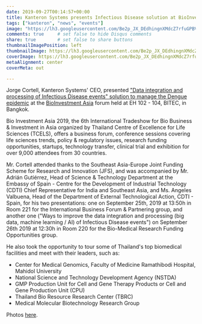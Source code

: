 ```yaml
---
date: 2019-09-27T00:14:57+00:00
title: Kanteron Systems presents Infectious Disease solution at BioInvestment Asia
tags: ["kanteron", "news", "events"]
image: "https://lh3.googleusercontent.com/Be2p_JX_DEdhingnXMdcZ7rfuGPBVw_6AJKBwg3vywgV3CKKG-ijHBM9rGmWKY_abmUsqS1G2lE9DrK_iDrhBXdNk0Qcm-lGu4cczuleF3Z_NK8h2cUPG60pEuEa9zNA1u2HjyGjfto=w1920-h1080"
comments: true     # set false to hide Disqus comments  
share: true        # set false to share buttons
thumbnailImagePosition: left
thumbnailImage: https://lh3.googleusercontent.com/Be2p_JX_DEdhingnXMdcZ7rfuGPBVw_6AJKBwg3vywgV3CKKG-ijHBM9rGmWKY_abmUsqS1G2lE9DrK_iDrhBXdNk0Qcm-lGu4cczuleF3Z_NK8h2cUPG60pEuEa9zNA1u2HjyGjfto=w1920-h1080
coverImage: https://lh3.googleusercontent.com/Be2p_JX_DEdhingnXMdcZ7rfuGPBVw_6AJKBwg3vywgV3CKKG-ijHBM9rGmWKY_abmUsqS1G2lE9DrK_iDrhBXdNk0Qcm-lGu4cczuleF3Z_NK8h2cUPG60pEuEa9zNA1u2HjyGjfto=w1920-h1080
metaAlignment: center
coverMeta: out

---
```


Jorge Cortell, Kanteron Systems' CEO, presented ["Data integration and processing of Infectious Disease events" solution to manage the Dengue epidemic](https://figshare.com/articles/Data_integration_and_processing_of_Infectious_Disease_events/9875870) at the [BioInvestment Asia](https://www.bioinvestmentasia.com/) forum held at EH 102 - 104, BITEC, in Bangkok.

<!--more-->

Bio Investment Asia 2019, the 6th International Tradeshow for Bio Business & Investment in Asia organized by Thailand Centre of Excellence for Life Sciences (TCELS), offers a business forum, conference sessions covering life sciences trends, policy & regulatory issues, research funding opportunities, startups, technology transfer, clinical trial and exhibition for over 9,000 attendees from 30 countries.

Mr. Cortell attended thanks to the Southeast Asia-Europe Joint Funding Scheme for Research and Innovation (JFS), and was accompanied by Mr. Adrián Gutiérrez, Head of Science & Technology Department at the Embassy of Spain - Centre for the Development of Industrial Technology (CDTI) Chief Representative for India and Southeast Asia, and Ms. Angeles Valbuena, Head of the Department of External Technological Action, CDTI - Spain, for his two presentations: one on September 25th, 2019 at 13:50h in Room 221 for the International Business Forum & Partnering group, and another one ("Ways to improve the data integration and processing (big data, machine learning / AI) of Infectious Disease events") on September 26th 2019 at 12:30h in Room 220  for the Bio-Medical Research Funding Opportunities group.

He also took the opportunity to tour some of Thailand's top biomedical facilities and meet with their leaders, such as:
- Center for Medical Genomics, Faculty of Medicine Ramathibodi Hospital, Mahidol University
- National Science and Technology Development Agency (NSTDA)
- GMP Production Unit for Cell and Gene Therapy Products or Cell and Gene Production Unit (CPU)
- Thailand Bio Resource Research Center (TBRC)
- Medical Molecular Biotechnology Research Group

Photos [here](https://photos.app.goo.gl/qqpUNnDBdbtg8MZT6).

<script src="https://cdn.jsdelivr.net/npm/publicalbum@latest/embed-ui.min.js" async></script>
<div class="pa-gallery-player-widget" style="width:100%; height:480px; display:none;"
  data-link="https://photos.app.goo.gl/qqpUNnDBdbtg8MZT6"
  data-title="14 new photos by Jorge Cortell">
  <object data="https://lh3.googleusercontent.com/ZtOrLYgWl5k3GMPIN5Yfy-7TWyzmF47RUXs2GSF4V0olWb1NjtDbcEchlSKD8mfCq81iLZ1D6fTDmCW8OftgBQ-Tb1DTMvOpmbPbm46BWIuJZUkue0L9zPkvHDY0cUHtIPX7C3DKFMw=w1920-h1080"></object>
  <object data="https://lh3.googleusercontent.com/fb9YiMnL9NEclq0PiqFSV43x8T456ncyGLtE9xc0L_brkBV81lwYZR-cwgNwZxfUdg3cnbCkYQqC18jIkd9T12qqbFWW1OCW95LCc6ZSkoP7TpDj6IsWn3uurt_aw41lcws6CPe1Mt0=w1920-h1080"></object>
  <object data="https://lh3.googleusercontent.com/j-oz6XWfDjE9qDwO-R0piGrbRl8PNFsCIqNStoirGWeGJzVJ2WzYRaJwNlOfCPmmfztVOpopdzI73j3MMqwQ9rBA3QtpacmO4HINTixJLC192Bi6CvK5aBP_RbYWymBB3owIIfSXJug=w1920-h1080"></object>
  <object data="https://lh3.googleusercontent.com/o_1T9RkUut_SBg82RcX9e99HWQKMDdo5M-VRHUWweLrQRDQhm6p3qLfns_1qtB4C9mErBzGy0vkud1T04Bezp8pRPvyZKOgDYJ7XdlnkBi5cgZI3z3Pg559xl8sRIstl6ZAFes-H1d0=w1920-h1080"></object>
  <object data="https://lh3.googleusercontent.com/fwirwVnmec23d-NW6Z90VcbWO8ZX1RvnBHgBcqg7dhpeJAhF47tN1dCTnK8bAmvlWX14qR-4Hi293OLxUJ5iq9SNiZymQa87FMHHCWsN4l3AEEDVPfkiMTfZ4AzYUPdmLYuM1WVUiy8=w1920-h1080"></object>
  <object data="https://lh3.googleusercontent.com/qG-h43ba_CCmwSI8CD7ZYMImjUsZUu5Pt9SmRVPYuNuHi2_GITiX2ywqRTBOgIoztYjM3iRbMyuc-_rk23fIrDVb3ArcvPZgAX5dYT1Yfj63F6wUDC9Yf8FzMk3GoD7nj2YG4QNpT7o=w1920-h1080"></object>
  <object data="https://lh3.googleusercontent.com/aZgMASeEyWRq2visWlabN7c-umuswWLIg7QyHeyiGQSbpyGJH3TnQx23NgBcNNfAm9Bun6VWFAtwdNr-ioIfXpT7avrYQpYqwwkG4DaITgA01XsPxJC_3dJxgq7U25lCpyZN0xApgVY=w1920-h1080"></object>
  <object data="https://lh3.googleusercontent.com/Jt77vAPX2a8-WR2flN0IKh5n4xGFC972pDXGXRHkXdKmFKqG2qy-LjnibQ7KyIyHoIBOvLW3CoYYz99lUBeLtMo5I8TF0z28hv3tnBj26N995HV3_08sVyWaYifMX2HJ2yT5bqHMwUg=w1920-h1080"></object>
  <object data="https://lh3.googleusercontent.com/OOh56CjvpeLL4gNixO-cIsNymvgkbjgJ8q5MNGu0yH0aP2zzz7HXzSDknWDoskPJnMp1txfP_-6s5cxJxVPhrMeYTCjklSWsKUuEv6EBVIoWAxLdHqczECBmKg6iDSe74mDIbYwjPLQ=w1920-h1080"></object>
  <object data="https://lh3.googleusercontent.com/RNw4xW6JQ6Smj5uX5T_6XHtxhKQrOWYFkmAK-iSkbr-T_XfTZEj-fzDqz7Z_nr3kpX6P39n_AbN43xmeG20ZnXQ1NTLhk0zUR1eeIdP4uy7-cgaSGJDm0-MhhpeLIl6UAC45Mcd5LFg=w1920-h1080"></object>
  <object data="https://lh3.googleusercontent.com/FfzdIM7rywe5QUnXly_w75Fa5QgFt9kpM5qM7t3ZASVZ7ely-2bQ2QOrrd2Yyad2CaBiajAPwxRPSjN06RBB7VKpDjTkKg_EjgQR591g0m9QnV8zo9wmqPoJ74Eccgl0CzaV_7B-1Vk=w1920-h1080"></object>
  <object data="https://lh3.googleusercontent.com/Zn54Zj3ISO1nbwp2fhIJAKgR3WqsW_6KPVGFzDQnf0Q866dwaZfg4I0YxuwBkU0-Ch7hmu8AXQA4drzajz0a1CnTypa2z-Fnhs73JunO6D0qUnw-Rb_KZ9HnK1qNqoKTbAm3RlxlOWQ=w1920-h1080"></object>
  <object data="https://lh3.googleusercontent.com/s2FakkdShpuQABPRiAR30Y2h8sYCeIKIA9ct7pC6l1m7IOSXdQ-kOHwuNuybD-MEV2AwWB0WtdWeSD2Bk9lYMzxX1jVHFbMy2J-q28Q81x7xBxsm4vw_BqQVWRMTb5tCdLz--lwMZ-g=w1920-h1080"></object>
  <object data="https://lh3.googleusercontent.com/vsRfsBRxxB_eToBOwbfEfpykr89Rse1eWTsQQPl4Az1ix1WRciuS7B9v_UeV9MLX6U7-nliuJiKm19ahNimI8Z6Ph1ahplOjya9U-Pd-i0H1TXKqPvDkYBN9Bgl3WtSW7LohdIp6kwI=w1920-h1080"></object>
</div>
